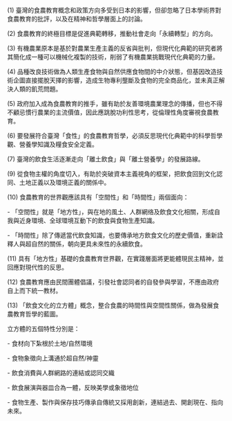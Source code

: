 
(1) 臺灣的食農教育概念和政策方向多受到日本的影響，但卻忽略了日本學術界對食農教育的批評，以及在精神和哲學層面上的討論。

(2) 食農教育的終極目標是促進典範轉移，推動社會走向「永續轉型」的方向。

(3) 有機農業原本是基於對農業生產主義的反省與批判，但現代化典範的研究者將其簡化成一種可以機械化複製的技術，削弱了有機農業挑戰現代化典範的力量。

(4) 品種改良技術做為人類生產食物與自然供應食物間的中介狀態，但基因改造技術企圖直接擺脫天擇的影響，造成生物專利壟斷及食物的完全商品化，並未真正解決人類的飢荒問題。

(5) 政府加入成為食農教育的推手，雖有助於友善環境農業理念的傳播，但也不得不顧忌慣行農業的主流價值，因此應跳脫功利性思考，從倫理性角度審視食農教育。

(6) 要發展符合臺灣「食性」的食農教育哲學，必須反思現代化典範中的科學哲學觀、營養學知識及糧食安全定義。

(7) 臺灣的飲食生活逐漸走向「離土飲食」與「離土營養學」的發展路線。


(9) 從食物主權的角度切入，有助於突破資本主義視角的框架，把飲食回到文化認同、土地正義以及環境正義的關係中。

(10) 食農教育的世界觀應該具有「空間性」和「時間性」兩個面向：

\- 「空間性」就是「地方性」，與在地的風土、人群網络及飲食文化相關，形成自我與近身環境、全球環境互動下的飲食與食物生產知識。

\- 「時間性」除了傳遞當代飲食知識，也要傳承地方飲食文化的歷史價值，重新詮釋人與超自然的關係，朝向更具未來性的永續飲食。

(11) 具有「地方性」基礎的食農教育世界觀，在實踐層面將更能體現民主精神，並回應對現代性的反思。

(12) 食農教育應由民間團體倡議，引發社會認同者的自發參與學習，不應由政府自上而下統一教材。

(13) 「飲食文化的立方體」概念，整合食農的時間性與空間性關係，做為發展食農教育哲學的藍圖。

立方體的五個特性分別是：

\- 食材向下紮根於土地/自然環境

\- 食物象徵向上溝通於超自然/神靈

\- 飲食消費與人群網路的連結或認同交織

\- 飲食展演與器皿合為一體，反映美學或象徵地位

\- 食物生產、製作與保存技巧傳承自傳統又採用創新，連結過去、開創現在、指向未來。